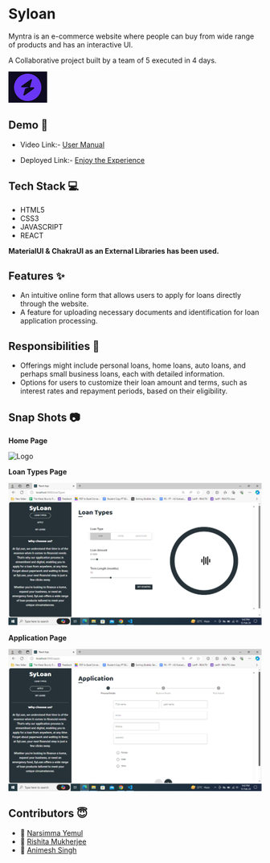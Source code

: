 
# Syloan

Myntra is an e-commerce website where people can buy from wide range of products and has an interactive UI. 

A Collaborative project built by a team of 5 executed in 4 days.


![Logo](https://github.com/Animesh-2/syloan/blob/main/syloan/src/original-5a9164e0a400be5a133c5222c1c72ded.png)


## Demo  🎥
- Video Link:- [User Manual]()

- Deployed Link:- [Enjoy the Experience]()


## Tech Stack 💻

- HTML5
- CSS3
- JAVASCRIPT
- REACT

**MaterialUI & ChakraUI as an External Libraries has been used.**



## Features ✨
- An intuitive online form that allows users to apply for loans directly through the website.
- A feature for uploading necessary documents and identification for loan application processing.

## Responsibilities 💪

- Offerings might include personal loans, home loans, auto loans, and perhaps small business loans, each with detailed information.
- Options for users to customize their loan amount and terms, such as interest rates and repayment periods, based on their eligibility.

## Snap Shots 📷

**Home Page**

![Logo]()

**Loan Types Page**

![Logo](https://github.com/Animesh-2/syloan/blob/main/syloan/src/Screenshot%20(173).png)

**Application Page**

![Logo](https://github.com/Animesh-2/syloan/blob/main/syloan/src/Screenshot%20(174).png)


## Contributors  😇


- 👤 [Narsimma Yemul](https://github.com/Narsimmayemul)
- 👤 [Rishita Mukherjee](https://github.com/RiiXXD)
- 👤 [Animesh Singh](https://www.github.com/Animesh-2)



